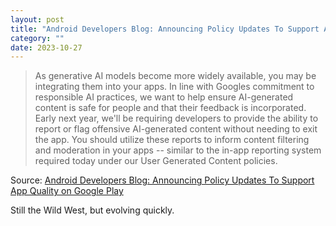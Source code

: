 ```yaml
---
layout: post
title: "Android Developers Blog: Announcing Policy Updates To Support App Quality on Google Play"
category: ""
date: 2023-10-27
---
```


>As generative AI models become more widely available, you may be integrating them into your apps. In line with Googles commitment to responsible AI practices, we want to help ensure AI-generated content is safe for people and that their feedback is incorporated. Early next year, we'll be requiring developers to provide the ability to report or flag offensive AI-generated content without needing to exit the app. You should utilize these reports to inform content filtering and moderation in your apps -- similar to the in-app reporting system required today under our User Generated Content policies.

Source: [Android Developers Blog: Announcing Policy Updates To Support App Quality on Google Play](https://android-developers.googleblog.com/2023/10/announcing-policy-updates-to-support-app-quality-on-google-play.html)

Still the Wild West, but evolving quickly.

